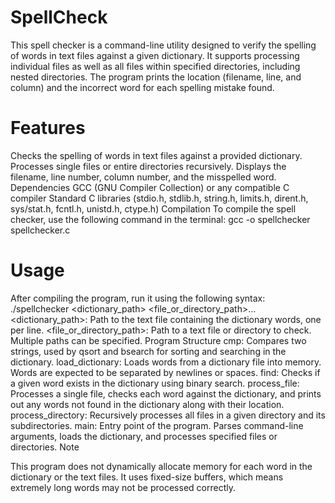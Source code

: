 # SpellCheck
This spell checker is a command-line utility designed to verify the spelling of words in text files against a given dictionary. It supports processing individual files as well as all files within specified directories, including nested directories. The program prints the location (filename, line, and column) and the incorrect word for each spelling mistake found.

# Features
Checks the spelling of words in text files against a provided dictionary.
Processes single files or entire directories recursively.
Displays the filename, line number, column number, and the misspelled word.
Dependencies
GCC (GNU Compiler Collection) or any compatible C compiler
Standard C libraries (stdio.h, stdlib.h, string.h, limits.h, dirent.h, sys/stat.h, fcntl.h, unistd.h, ctype.h)
Compilation
To compile the spell checker, use the following command in the terminal:
gcc -o spellchecker spellchecker.c

# Usage
After compiling the program, run it using the following syntax:
./spellchecker <dictionary_path> <file_or_directory_path>...
<dictionary_path>: Path to the text file containing the dictionary words, one per line.
<file_or_directory_path>: Path to a text file or directory to check. Multiple paths can be specified.
Program Structure
cmp: Compares two strings, used by qsort and bsearch for sorting and searching in the dictionary.
load_dictionary: Loads words from a dictionary file into memory. Words are expected to be separated by newlines or spaces.
find: Checks if a given word exists in the dictionary using binary search.
process_file: Processes a single file, checks each word against the dictionary, and prints out any words not found in the dictionary along with their location.
process_directory: Recursively processes all files in a given directory and its subdirectories.
main: Entry point of the program. Parses command-line arguments, loads the dictionary, and processes specified files or directories.
Note

This program does not dynamically allocate memory for each word in the dictionary or the text files. It uses fixed-size buffers, which means extremely long words may not be processed correctly.
